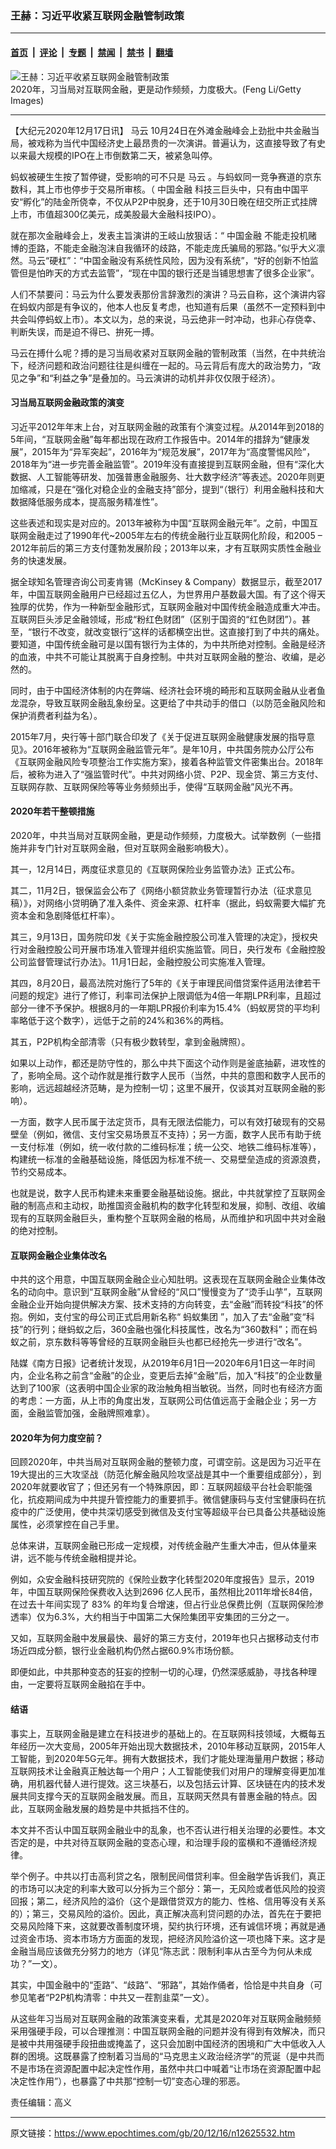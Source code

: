 ### 王赫：习近平收紧互联网金融管制政策

---

#### [首页](../../../..?n12625532) &nbsp;|&nbsp; [评论](../../../../../epoch-comment?n12625532) &nbsp;|&nbsp; [专题](../../../../../epoch-special?n12625532) &nbsp;|&nbsp; [禁闻](../../../../../epoch-news?n12625532) &nbsp;|&nbsp; [禁书](../../../../../books?n12625532) &nbsp;|&nbsp; [翻墙](https://github.com/gfw-breaker/nogfw/blob/master/README.md?n12625532)


<div><img alt="王赫：习近平收紧互联网金融管制政策" class="attachment-djy_600_400 size-djy_600_400 wp-post-image" src="https://i.epochtimes.com/assets/uploads/2020/10/0e3e3c3f03dab81956c39896343cd7ce-600x400.jpg"/>
<div class="caption">
 2020年，习当局对互联网金融，更是动作频频，力度极大。(Feng Li/Getty Images)
</div></div><hr/><div class="post_content" id="artbody" itemprop="articleBody">
 <!-- article content begin -->
 <p>
  【大纪元2020年12月17日讯】
  <ok href="https://www.epochtimes.com/gb/tag/%E9%A9%AC%E4%BA%91.html">
   马云
  </ok>
  10月24日在外滩金融峰会上劲批中共金融当局，被戏称为当代中国经济史上最昂贵的一次演讲。普遍认为，这直接导致了有史以来最大规模的IPO在上市倒数第二天，被紧急叫停。
 </p>
 <p>
  蚂蚁被硬生生按了暂停键，受影响的可不只是
  <ok href="https://www.epochtimes.com/gb/tag/%E9%A9%AC%E4%BA%91.html">
   马云
  </ok>
  。与蚂蚁同一竞争赛道的京东数科，其上市也停步于交易所审核。（
  <ok href="https://www.epochtimes.com/gb/tag/%E4%B8%AD%E5%9B%BD%E9%87%91%E8%9E%8D.html">
   中国金融
  </ok>
  科技三巨头中，只有由中国平安“孵化”的陆金所侥幸，不仅从P2P中脱身，还于10月30日晚在纽交所正式挂牌上市，市值超300亿美元，成美股最大金融科技IPO）。
 </p>
 <p>
  就在那次金融峰会上，发表主旨演讲的王岐山放狠话：“
  <ok href="https://www.epochtimes.com/gb/tag/%E4%B8%AD%E5%9B%BD%E9%87%91%E8%9E%8D.html">
   中国金融
  </ok>
  不能走投机赌博的歪路，不能走金融泡沫自我循环的歧路，不能走庞氏骗局的邪路。”似乎大义凛然。马云“硬杠”：“中国金融没有系统性风险，因为没有系统”，“好的创新不怕监管但是怕昨天的方式去监管”，“现在中国的银行还是当铺思想害了很多企业家”。
 </p>
 <p>
  人们不禁要问：马云为什么要发表那份言辞激烈的演讲？马云自称，这个演讲内容在蚂蚁内部是有争议的，他本人也反复考虑，也知道有后果（虽然不一定预料到中共会叫停蚂蚁上市）。本文以为，总的来说，马云绝非一时冲动，也非心存侥幸、判断失误，而是迫不得已、拚死一搏。
 </p>
 <p>
  马云在搏什么呢？搏的是习当局收紧对互联网金融的管制政策（当然，在中共统治下，经济问题和政治问题往往是纠缠在一起的。马云背后有庞大的政治势力，“政见之争”和“利益之争”是叠加的。马云演讲的动机并非仅仅限于经济）。
 </p>
 <h4>
  习当局互联网金融政策的演变
 </h4>
 <p>
  习近平2012年年末上台，对互联网金融的政策有个演变过程。从2014年到2018的5年间，“互联网金融”每年都出现在政府工作报告中。2014年的措辞为“健康发展”，2015年为“异军突起”，2016年为“规范发展”，2017年为“高度警惕风险”，2018年为“进一步完善金融监管”。2019年没有直接提到互联网金融，但有“深化大数据、人工智能等研发、加强普惠金融服务、壮大数字经济”等表述。2020年则更加缩减，只是在“强化对稳企业的金融支持”部分，提到“（银行）利用金融科技和大数据降低服务成本，提高服务精准性”。
 </p>
 <p>
  这些表述和现实是对应的。2013年被称为中国“互联网金融元年”。之前，中国互联网金融走过了1990年代~2005年左右的传统金融行业互联网化阶段，和2005 – 2012年前后的第三方支付蓬勃发展阶段；2013年以来，才有互联网实质性金融业务的快速发展。
 </p>
 <p>
  据全球知名管理咨询公司麦肯锡（McKinsey &amp; Company）数据显示，截至2017年，中国互联网金融用户已经超过五亿人，为世界用户基数最大国。有了这个得天独厚的优势，作为一种新型金融形式，互联网金融对中国传统金融造成重大冲击。互联网巨头涉足金融领域，形成“粉红色财团”（区别于国资的“红色财团”）。甚至，“银行不改变，就改变银行”这样的话都横空出世。这直接打到了中共的痛处。要知道，中国传统金融可是以国有银行为主体的，为中共所绝对控制。金融是经济的血液，中共不可能让其脱离于自身控制。中共对互联网金融的整治、收编，是必然的。
 </p>
 <p>
  同时，由于中国经济体制的内在弊端、经济社会环境的畸形和互联网金融从业者鱼龙混杂，导致互联网金融乱象纷呈。这更给了中共动手的借口（以防范金融风险和保护消费者利益为名）。
 </p>
 <p>
  2015年7月，央行等十部门联合印发了《关于促进互联网金融健康发展的指导意见》。2016年被称为“互联网金融监管元年”。是年10月，中共国务院办公厅公布《互联网金融风险专项整治工作实施方案》，接着各种监管文件密集出台。2018年后，被称为进入了“强监管时代”。中共对网络小贷、P2P、现金贷、第三方支付、互联网存款、互联网保险等等业务频频出手，使得“互联网金融”风光不再。
 </p>
 <h4>
  2020年若干整顿措施
 </h4>
 <p>
  2020年，中共当局对互联网金融，更是动作频频，力度极大。试举数例（一些措施并非专门针对互联网金融，但对互联网金融影响极大）。
 </p>
 <p>
  其一，12月14日，两度征求意见的《互联网保险业务监管办法》正式公布。
 </p>
 <p>
  其二，11月2日，银保监会公布了《网络小额贷款业务管理暂行办法（征求意见稿）》，对网络小贷明确了准入条件、资金来源、杠杆率（据此，蚂蚁需要大幅扩充资本金和急剧降低杠杆率）。
 </p>
 <p>
  其三，9月13日，国务院印发《关于实施金融控股公司准入管理的决定》，授权央行对金融控股公司开展市场准入管理并组织实施监管。同日，央行发布《金融控股公司监督管理试行办法》。11月1日起，金融控股公司实施准入管理。
 </p>
 <p>
  其四，8月20日，最高法院对施行了5年的《关于审理民间借贷案件适用法律若干问题的规定》进行了修订，利率司法保护上限调低为4倍一年期LPR利率，且超过部分一律不予保护。根据8月的一年期LPR报价利率为15.4%（蚂蚁房贷的平均利率略低于这个数字），远低于之前的24%和36%的两档。
 </p>
 <p>
  其五，P2P机构全部清零（只有极少数转型，拿到金融牌照）。
 </p>
 <p>
  如果以上动作，都还是防守性的，那么中共下面这个动作则是釜底抽薪，进攻性的了，影响全局。这个动作就是推行数字人民币（当然，中共的意图和数字人民币的影响，远远超越经济范畴，是为控制一切；这里不展开，仅谈其对互联网金融的影响）。
 </p>
 <p>
  一方面，数字人民币属于法定货币，具有无限法偿能力，可以有效打破现有的交易壁垒（例如，微信、支付宝交易场景互不支持）；另一方面，数字人民币有助于统一支付标准（例如，统一收付款的二维码标准；统一公交、地铁二维码标准等），构建统一标准的金融基础设施，降低因为标准不统一、交易壁垒造成的资源浪费，节约交易成本。
 </p>
 <p>
  也就是说，数字人民币构建未来重要金融基础设施。据此，中共就掌控了互联网金融的制高点和主动权，助推国资金融机构的数字化转型和发展，抑制、改组、收编现有的互联网金融巨头，重构整个互联网金融的格局，从而维护和巩固中共对金融的绝对控制。
 </p>
 <h4>
  互联网金融企业集体改名
 </h4>
 <p>
  中共的这个用意，中国互联网金融企业心知肚明。这表现在互联网金融企业集体改名的动向中。意识到“互联网金融”从曾经的“风口”慢慢变为了“烫手山芋”，互联网金融企业开始向提供解决方案、技术支持的方向转变，去“金融”而转投“科技”的怀抱。例如，支付宝的母公司正式启用新名称“
  <ok href="https://www.epochtimes.com/gb/tag/%E8%9A%82%E8%9A%81%E9%9B%86%E5%9B%A2.html">
   蚂蚁集团
  </ok>
  ”，加入了去“金融”变“科技”的行列；继蚂蚁之后，360金融也强化科技属性，改名为“360数科”；而在蚂蚁之前，京东数科等等曾经的互联网金融巨头也都已经抢先一步进行“改名”。
 </p>
 <p>
  陆媒《南方日报》记者统计发现，从2019年6月1日—2020年6月1日这一年时间内，企业名称之前含“金融”的企业，变更后去掉“金融”后，加入“科技”的企业数量达到了100家（这表明中国企业家的政治触角相当敏锐。当然，同时也有经济方面的考虑：一方面，从上市的角度出发，互联网公司估值远高于金融企业；另一方面，金融监管加强，金融牌照难拿）。
 </p>
 <h4>
  2020年为何力度空前？
 </h4>
 <p>
  回顾2020年，中共当局对互联网金融的整顿力度，可谓空前。这是因为习近平在19大提出的三大攻坚战（防范化解金融风险攻坚战是其中一个重要组成部分），到2020年就要收官了；但还另有一个特殊原因，即：互联网超级平台社会职能强化，抗疫期间成为中共提升管控能力的重要抓手。微信健康码与支付宝健康码在抗疫中的广泛使用，使中共深切感受到微信及支付宝等超级平台已具备公共基础设施属性，必须掌控在自己手里。
 </p>
 <p>
  总体来讲，互联网金融已形成一定规模，对传统金融产生重大冲击，但从体量来讲，远不能与传统金融相提并论。
 </p>
 <p>
  例如，众安金融科技研究院的《保险业数字化转型2020年度报告》显示，2019年，中国互联网保险保费收入达到2696 亿人民币，虽然相比2011年增长84倍，在过去十年间实现了 83% 的年均复合增速，但占行业总保费比例（互联网保险渗透率）仅为6.3%，大约相当于中国第二大保险集团平安集团的三分之一。
 </p>
 <p>
  又如，互联网金融中发展最快、最好的第三方支付，2019年也只占据移动支付市场近四成分额，银行业金融机构仍然占据60.9%市场份额。
 </p>
 <p>
  即便如此，中共那种变态的狂妄的控制一切的心理，仍然深感威胁，寻找各种理由，一定要将互联网金融掐在手中。
 </p>
 <h4>
  结语
 </h4>
 <p>
  事实上，互联网金融是建立在科技进步的基础上的。在互联网科技领域，大概每五年经历一次大变局，2005年开始出现大数据技术，2010年移动互联网，2015年人工智能，到2020年5G元年。拥有大数据技术，我们才能处理海量用户数据；移动互联网技术让金融真正触达每一个用户；人工智能使我们对用户的理解变得更加准确，用机器代替人进行提效。这三块基石，以及包括云计算、区块链在内的技术发展共同支撑今天的互联网金融发展。而且，互联网天然具有普惠金融的特点。因此，互联网金融发展的趋势是中共抵挡不住的。
 </p>
 <p>
  本文并不否认中国互联网金融业中的乱象，也不否认进行相关治理的必要性。本文否定的是，中共对待互联网金融的变态心理，和治理手段的蛮横和不遵循经济规律。
 </p>
 <p>
  举个例子。中共以打击高利贷之名，限制民间借贷利率。但金融学告诉我们，真正的市场可以决定的利率大致可以分拆为三个部分：第一，无风险或者低风险的投资回报；第二，经济风险的溢价（这个是跟借贷双方的能力、性格、信用等没有关系的）；第三，交易风险的溢价。因此，真正解决高利贷问题的办法，首先在于要把交易风险降下来，这就要改善制度环境，契约执行环境，还有诚信环境；再就是通过资金市场、资本市场方方面面的发现，把经济风险溢价这一项也降下来。这才是金融当局应该做充分努力的地方（详见“陈志武：限制利率从古至今为何从未成功？”一文）。
 </p>
 <p>
  其实，中国金融中的“歪路”、“歧路”、“邪路”，其始作俑者，恰恰是中共自身（可参见笔者“P2P机构清零：中共又一茬割韭菜”一文）。
 </p>
 <p>
  从这些年习当局对互联网金融的政策演变来看，尤其是2020年对互联网金融频频采用强硬手段，可以合理推测：中国互联网金融的问题并没有得到有效解决，而只是被中共用强硬手段扭曲或掩盖了，这只会加剧中国经济的困境和广大中低收入人群的困境。这既暴露了控制着习当局的“马克思主义政治经济学”的荒诞（是中共而不是市场在资源配置中起决定性作用，虽然中共口中喊着“让市场在资源配置中起决定性作用”），也暴露了中共那“控制一切”变态心理的邪恶。
 </p>
 <p>
  责任编辑：高义
 </p>
 <!-- article content end -->
 <div id="below_article_ad">
 </div>
</div>


---

原文链接：https://www.epochtimes.com/gb/20/12/16/n12625532.htm